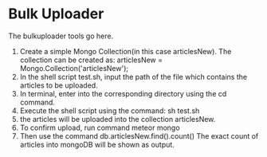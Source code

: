 Bulk Uploader
=============

The bulkuploader tools go here.
1) Create a simple Mongo Collection(in this case articlesNew). The collection can be created as:
articlesNew = Mongo.Collection('articlesNew');
2) In the shell script test.sh, input the path of the file which contains the articles to be uploaded.  
3) In terminal, enter into the corresponding directory using the cd command. 
4) Execute the shell script using the command:
sh test.sh
5) the articles will be uploaded into the collection articlesNew. 
6) To confirm upload, run command
meteor mongo
7) Then use the command 
db.articlesNew.find().count()
The exact count of articles into mongoDB will be shown as output. 

